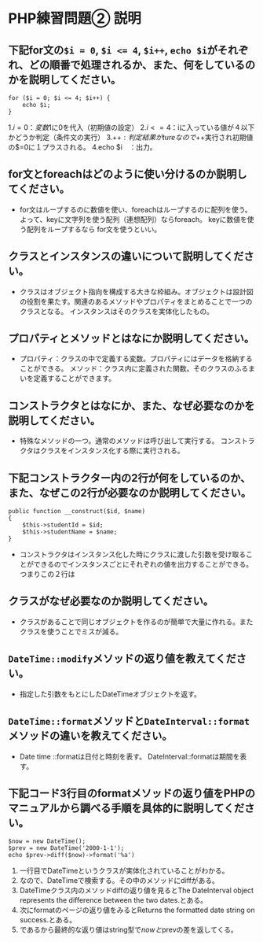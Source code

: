 # PHP練習問題② 説明

## 下記for文の`$i = 0`, `$i <= 4`, `$i++`, `echo $i`がそれぞれ、どの順番で処理されるか、また、何をしているのかを説明してください。

```
for ($i = 0; $i <= 4; $i++) {
    echo $i;
}
```

1.$i = 0： 変数$1に0を代入（初期値の設定）
2.$i <= 4：$iに入っている値が４以下かどうか判定（条件文の実行）
3.$++ :判定結果がtureなので$++実行され初期値の$=0に１プラスされる。
4.echo $i　：出力。

## for文とforeachはどのように使い分けるのか説明してください。
- for文はループするのに数値を使い、foreachはループするのに配列を使う。
    よって、keyに文字列を使う配列（連想配列）ならforeach。
    keyに数値を使う配列をループするなら for文を使うといい。


## クラスとインスタンスの違いについて説明してください。
- クラスはオブジェクト指向を構成する大きな枠組み。オブジェクトは設計図の役割を果たす。関連のあるメソッドやプロパティをまとめることで一つのクラスとなる。
インスタンスはそのクラスを実体化したもの。

## プロパティとメソッドとはなにか説明してください。
- プロパティ：クラスの中で定義する変数。プロパティにはデータを格納することができる。
メソッド：クラス内に定義された関数。そのクラスのふるまいを定義することができます。

## コンストラクタとはなにか、また、なぜ必要なのかを説明してください。
- 特殊なメソッドの一つ。通常のメソッドは呼び出して実行する。
コンストラクタはクラスをインスタンス化する際に実行される。

## 下記コンストラクター内の2行が何をしているのか、また、なぜこの2行が必要なのか説明してください。
```
public function __construct($id, $name)
{
    $this->studentId = $id;
    $this->studentName = $name;
}
```
- コンストラクタはインスタンス化した時にクラスに渡した引数を受け取ることができるのでインスタンスごとにそれぞれの値を出力することができる。
つまりこの２行は

## クラスがなぜ必要なのか説明してください。
- クラスがあることで同じオブジェクトを作るのが簡単で大量に作れる。またクラスを使うことでミスが減る。

## `DateTime::modify`メソッドの返り値を教えてください。
- 指定した引数をもとにしたDateTimeオブジェクトを返す。

## `DateTime::format`メソッドと`DateInterval::format`メソッドの違いを教えてください。
- Date time ::formatは日付と時刻を表す。
  DateInterval::formatは期間を表す。

## 下記コード3行目のformatメソッドの返り値をPHPのマニュアルから調べる手順を具体的に説明してください。
```
$now = new DateTime();
$prev = new DateTime('2000-1-1');
echo $prev->diff($now)->format('%a')
```
1. 一行目でDateTimeというクラスが実体化されていることがわかる。
1. なので、DateTimeで検索する。その中のメソッドにdiffがある。
1. DateTimeクラス内のメソッドdiffの返り値を見るとThe DateInterval object represents the difference between the two dates.とある。
1. 次にformatのページの返り値をみるとReturns the formatted date string on success.とある。
1. であるから最終的な返り値はstring型で$nowと$prevの差を返してくる。
